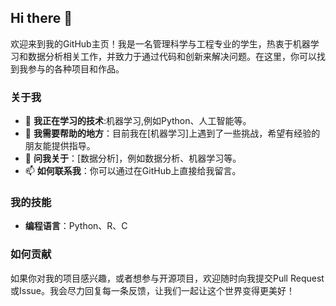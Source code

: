 ## Hi there 👋

欢迎来到我的GitHub主页！我是一名管理科学与工程专业的学生，热衷于机器学习和数据分析相关工作，并致力于通过代码和创新来解决问题。在这里，你可以找到我参与的各种项目和作品。

### 关于我
- 🌱 **我正在学习的技术**:机器学习,例如Python、人工智能等。
- 🤔 **我需要帮助的地方**：目前我在[机器学习]上遇到了一些挑战，希望有经验的朋友能提供指导。
- 💬 **问我关于**：[数据分析]，例如数据分析、机器学习等。
- 📫 **如何联系我**：你可以通过在GitHub上直接给我留言。
### 我的技能

- **编程语言**：Python、R、C


### 如何贡献

如果你对我的项目感兴趣，或者想参与开源项目，欢迎随时向我提交Pull Request或Issue。我会尽力回复每一条反馈，让我们一起让这个世界变得更美好！
